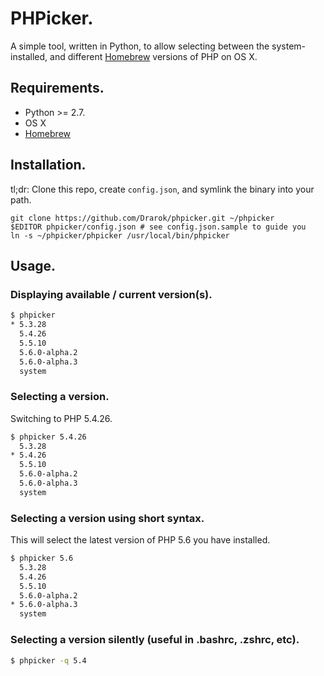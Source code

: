 # PHPicker.

A simple tool, written in Python, to allow selecting between the system-installed, and different [Homebrew][brew] versions of PHP on OS X.

## Requirements.

* Python >= 2.7.
* OS X
* [Homebrew][brew]

## Installation.

tl;dr: Clone this repo, create `config.json`, and symlink the binary into your path.

    git clone https://github.com/Drarok/phpicker.git ~/phpicker
    $EDITOR phpicker/config.json # see config.json.sample to guide you
    ln -s ~/phpicker/phpicker /usr/local/bin/phpicker

## Usage.

### Displaying available / current version(s).

```bash
$ phpicker
* 5.3.28
  5.4.26
  5.5.10
  5.6.0-alpha.2
  5.6.0-alpha.3
  system
```

### Selecting a version.

Switching to PHP 5.4.26.

```bash
$ phpicker 5.4.26
  5.3.28
* 5.4.26
  5.5.10
  5.6.0-alpha.2
  5.6.0-alpha.3
  system
```

### Selecting a version using short syntax.

This will select the latest version of PHP 5.6 you have installed.

```bash
$ phpicker 5.6
  5.3.28
  5.4.26
  5.5.10
  5.6.0-alpha.2
* 5.6.0-alpha.3
  system
```

### Selecting a version silently (useful in .bashrc, .zshrc, etc).

```bash
$ phpicker -q 5.4
```

[brew]: http://brew.sh
